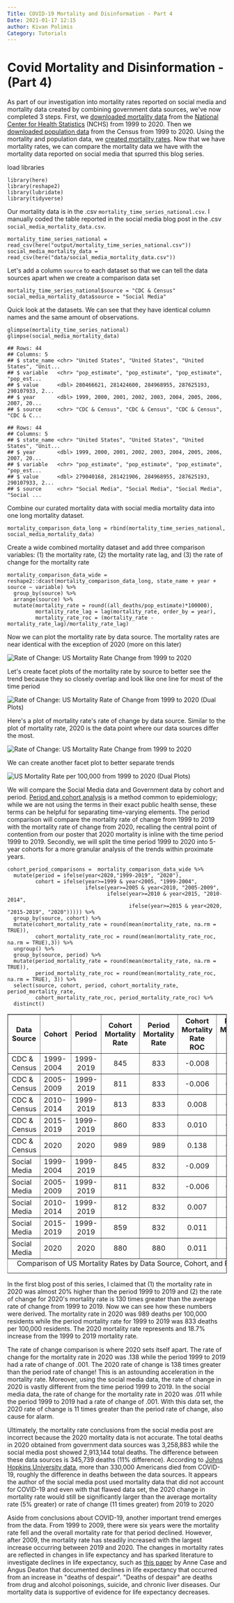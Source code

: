 ```yaml
---
Title: COVID-19 Mortality and Disinformation - Part 4
Date: 2021-01-17 12:15
author: Kivan Polimis
Category: Tutorials
---
```


# Covid Mortality and Disinformation - (Part 4)

As part of our investigation into mortality rates reported on social media and mortality data created by combining government data sources, we've now completed 3 steps. First, we [downloaded mortality data](http://kivanpolimis.com/covid-19-mortality-and-disinformation-part-1.html) from the [National Center for Health Statistics](https://www.cdc.gov/nchs/about/50th_anniversary.htm) (NCHS) from 1999 to 2020. Then we [downloaded population data](http://kivanpolimis.com/covid-19-mortality-and-disinformation-part-2.html) from the Census from 1999 to 2020. Using the mortality and population data, we [created mortality rates](http://kivanpolimis.com/covid-19-mortality-and-disinformation-part-3.html). Now that we have mortality rates, we can compare the mortality data we have with the mortality data reported on social media that spurred this blog series.

load libraries
``` {.r}
library(here)
library(reshape2)
library(lubridate)
library(tidyverse)
```

Our mortality data is in the .csv `mortality_time_series_national.csv`. I manually coded the table reported in the social media blog post in the .csv `social_media_mortality_data.csv`.
``` {.r}
mortality_time_series_national = read_csv(here("output/mortality_time_series_national.csv"))
social_media_mortality_data = read_csv(here("data/social_media_mortality_data.csv"))
```

Let's add a column `source` to each dataset so that we can tell the data sources apart when we create a comparison data set
``` {.r}
mortality_time_series_national$source = "CDC & Census"
social_media_mortality_data$source = "Social Media"
```

Quick look at the datasets. We can see that they have identical column names and the same amount of observations.
``` {.r}
glimpse(mortality_time_series_national)
glimpse(social_media_mortality_data)
```

```
## Rows: 44
## Columns: 5
## $ state_name <chr> "United States", "United States", "United States", "Unit...
## $ variable   <chr> "pop_estimate", "pop_estimate", "pop_estimate", "pop_est...
## $ value      <dbl> 280466621, 281424600, 284968955, 287625193, 290107933, 2...
## $ year       <dbl> 1999, 2000, 2001, 2002, 2003, 2004, 2005, 2006, 2007, 20...
## $ source     <chr> "CDC & Census", "CDC & Census", "CDC & Census", "CDC & C...
```

```
## Rows: 44
## Columns: 5
## $ state_name <chr> "United States", "United States", "United States", "Unit...
## $ year       <dbl> 1999, 2000, 2001, 2002, 2003, 2004, 2005, 2006, 2007, 20...
## $ variable   <chr> "pop_estimate", "pop_estimate", "pop_estimate", "pop_est...
## $ value      <dbl> 279040168, 281421906, 284968955, 287625193, 290107933, 2...
## $ source     <chr> "Social Media", "Social Media", "Social Media", "Social ...
```

Combine our curated mortality data with social media mortality data into one long mortality dataset.
``` {.r}
mortality_comparison_data_long = rbind(mortality_time_series_national, social_media_mortality_data)
```

Create a wide combined mortality dataset and add three comparison variables: (1) the mortality rate, (2) the mortality rate lag, and (3) the rate of change for the mortality rate
``` {.r}
mortality_comparison_data_wide = reshape2::dcast(mortality_comparison_data_long, state_name + year + source ~ variable) %>%
  group_by(source) %>%
  arrange(source) %>%
  mutate(mortality_rate = round((all_deaths/pop_estimate)*100000),
         mortality_rate_lag = lag(mortality_rate, order_by = year),
         mortality_rate_roc = (mortality_rate - mortality_rate_lag)/mortality_rate_lag)
```

Now we can plot the mortality rate by data source. The mortality rates are near identical with the exception of 2020 (more on this later)

<div>
<img src="images/us_mortality_rate_plot.png" alt="Rate of Change: US Mortality Rate Change from 1999 to 2020">
</div>

Let's create facet plots of the mortality rate by source to better see the trend because they so closely overlap and look like one line for most of the time period

<div>
<img src="images/us_mortality_rate_roc_facet_plot.png" alt="Rate of Change: US Mortality Rate of Change from 1999 to 2020 (Dual Plots)">
</div>

Here's a plot of mortality rate's rate of change by data source. Similar to the plot of mortality rate, 2020 is the data point where our data sources differ the most.

<div>
<img src="images/us_mortality_rate_roc_plot.png" alt="Rate of Change: US Mortality Rate Change from 1999 to 2020">
</div>

We can create another facet plot to better separate trends

<div>
<img src="images/us_mortality_rate_facet_plot.png" alt="US Mortality Rate per 100,000 from 1999 to 2020 (Dual Plots)">
</div>

We will compare the Social Media data and Government data by cohort and period. [Period and cohort analysis](https://www.publichealth.columbia.edu/research/population-health-methods/age-period-cohort-analysis) is a method common to epidemiology; while we are not using the terms in their exact public health sense, these terms can be helpful for separating time-varying elements. The period comparison will compare the mortality rate of change from 1999 to 2019 with the mortality rate of change from 2020, recalling the central point of contention from our poster that 2020 mortality is inline with the time period 1999 to 2019. Secondly, we will split the time period 1999 to 2020 into 5-year cohorts for a more granular analysis of the trends within proximate years.

```{.r}
cohort_period_comparisons =  mortality_comparison_data_wide %>%
  mutate(period = ifelse(year<2020,"1999-2019", "2020"),
         cohort = ifelse(year>=1999 & year<2005, "1999-2004",
                         ifelse(year>=2005 & year<2010, "2005-2009",
                                ifelse(year>=2010 & year<2015, "2010-2014",
                                       ifelse(year>=2015 & year<2020, "2015-2019", "2020"))))) %>%
  group_by(source, cohort) %>%
  mutate(cohort_mortality_rate = round(mean(mortality_rate, na.rm = TRUE)),
         cohort_mortality_rate_roc = round(mean(mortality_rate_roc, na.rm = TRUE),3)) %>%
  ungroup() %>%
  group_by(source, period) %>%
  mutate(period_mortality_rate = round(mean(mortality_rate, na.rm = TRUE)),
         period_mortality_rate_roc = round(mean(mortality_rate_roc, na.rm = TRUE), 3)) %>%
  select(source, cohort, period, cohort_mortality_rate, period_mortality_rate,
         cohort_mortality_rate_roc, period_mortality_rate_roc) %>%
  distinct()
```
<!-- html table generated in R 3.6.3 by xtable 1.8-4 package -->
<!-- Sat Jan 16 19:31:29 2021 -->
<table border=1>
<caption align="bottom"> Comparison of US Mortality Rates by Data Source, Cohort, and Period </caption>
<tr> <th> Data Source </th> <th> Cohort </th> <th> Period </th> <th> Cohort Mortality Rate </th> <th> Period Mortality Rate </th> <th> Cohort Mortality Rate ROC </th> <th> Period Mortality Rate ROC </th>  </tr>
  <tr> <td> CDC &amp; Census </td> <td> 1999-2004 </td> <td align="center"> 1999-2019 </td> <td align="center"> 845 </td> <td align="center"> 833 </td> <td align="center"> -0.008 </td> <td align="center"> 0.001 </td> </tr>
  <tr> <td> CDC &amp; Census </td> <td> 2005-2009 </td> <td align="center"> 1999-2019 </td> <td align="center"> 811 </td> <td align="center"> 833 </td> <td align="center"> -0.006 </td> <td align="center"> 0.001 </td> </tr>
  <tr> <td> CDC &amp; Census </td> <td> 2010-2014 </td> <td align="center"> 1999-2019 </td> <td align="center"> 813 </td> <td align="center"> 833 </td> <td align="center"> 0.008 </td> <td align="center"> 0.001 </td> </tr>
  <tr> <td> CDC &amp; Census </td> <td> 2015-2019 </td> <td align="center"> 1999-2019 </td> <td align="center"> 860 </td> <td align="center"> 833 </td> <td align="center"> 0.010 </td> <td align="center"> 0.001 </td> </tr>
  <tr> <td> CDC &amp; Census </td> <td> 2020 </td> <td align="center"> 2020 </td> <td align="center"> 989 </td> <td align="center"> 989 </td> <td align="center"> 0.138 </td> <td align="center"> 0.138 </td> </tr>
  <tr> <td> Social Media </td> <td> 1999-2004 </td> <td align="center"> 1999-2019 </td> <td align="center"> 845 </td> <td align="center"> 832 </td> <td align="center"> -0.009 </td> <td align="center"> 0.001 </td> </tr>
  <tr> <td> Social Media </td> <td> 2005-2009 </td> <td align="center"> 1999-2019 </td> <td align="center"> 811 </td> <td align="center"> 832 </td> <td align="center"> -0.006 </td> <td align="center"> 0.001 </td> </tr>
  <tr> <td> Social Media </td> <td> 2010-2014 </td> <td align="center"> 1999-2019 </td> <td align="center"> 812 </td> <td align="center"> 832 </td> <td align="center"> 0.007 </td> <td align="center"> 0.001 </td> </tr>
  <tr> <td> Social Media </td> <td> 2015-2019 </td> <td align="center"> 1999-2019 </td> <td align="center"> 859 </td> <td align="center"> 832 </td> <td align="center"> 0.011 </td> <td align="center"> 0.001 </td> </tr>
  <tr> <td> Social Media </td> <td> 2020 </td> <td align="center"> 2020 </td> <td align="center"> 880 </td> <td align="center"> 880 </td> <td align="center"> 0.011 </td> <td align="center"> 0.011 </td> </tr>
</table>

In the first blog post of this series, I claimed that (1) the mortality rate in 2020 was almost 20% higher than the period 1999 to 2019 and (2) the rate of change for 2020's mortality rate is 130 times greater than the average rate of change from 1999 to 2019. Now we can see how these numbers were derived. The mortality rate in 2020 was 989 deaths per 100,000 residents while the period mortality rate for 1999 to 2019 was 833 deaths per 100,000 residents. The 2020 mortality rate represents and 18.7% increase from the 1999 to 2019 mortality rate.

The rate of change comparison is where 2020 sets itself apart. The rate of change for the mortality rate in 2020 was .138 while the period 1999 to 2019 had a rate of change of .001. The 2020 rate of change is 138 times greater than the period rate of change! This is an astounding acceleration in the mortality rate. Moreover, using the social media data, the rate of change in 2020 is vastly different from the time period 1999 to 2019. In the social media data, the rate of change for the mortality rate in 2020 was .011 while the period 1999 to 2019 had a rate of change of .001. With this data set, the 2020 rate of change is 11 times greater than the period rate of change, also cause for alarm.

Ultimately, the mortality rate conclusions from the social media post are incorrect because the 2020 mortality data is not accurate. The total deaths in 2020 obtained from government data sources was 3,258,883 while the social media post showed 2,913,144 total deaths. The difference between these data sources is 345,739 deaths (11% difference). According to [Johns Hopkins University data](https://www.cnn.com/2020/12/26/us/1-in-1000-died-coronavirus-timeline/index.html), more than 330,000 Americans died from COVID-19, roughly the difference in deaths between the data sources. It appears the author of the social media post used mortality data that did not account for COVID-19 and even with that flawed data set, the 2020 change in mortality rate would still be significantly larger than the average mortality rate (5% greater) or rate of change (11 times greater) from 2019 to 2020

Aside from conclusions about COVID-19, another important trend emerges from the data. From 1999 to 2009, there were six years were the mortality rate fell and the overall mortality rate for that period declined. However, after 2009, the mortality rate has steadily increased with the largest increase occurring between 2019 and 2020. The changes in mortality rates are reflected in changes in life expectancy and has sparked literature to investigate declines in life expectancy, such as [this paper](https://www.pnas.org/content/112/49/15078) by Anne Case and Angus Deaton that documented declines in life expectancy that occurred from an increase in "deaths of despair". "Deaths of despair" are deaths from drug and alcohol poisonings, suicide, and chronic liver diseases. Our mortality data is supportive of evidence for life expectancy decreases.
